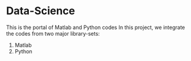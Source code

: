 # Data-Science
This is the portal of Matlab and Python codes
In this project, we integrate the codes from two major library-sets:
1. Matlab
2. Python
